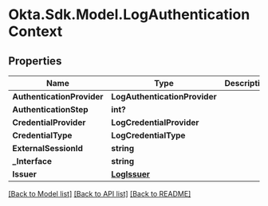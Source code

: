 # Okta.Sdk.Model.LogAuthenticationContext
## Properties

Name | Type | Description | Notes
------------ | ------------- | ------------- | -------------
**AuthenticationProvider** | **LogAuthenticationProvider** |  | [optional] 
**AuthenticationStep** | **int?** |  | [optional] 
**CredentialProvider** | **LogCredentialProvider** |  | [optional] 
**CredentialType** | **LogCredentialType** |  | [optional] 
**ExternalSessionId** | **string** |  | [optional] 
**_Interface** | **string** |  | [optional] 
**Issuer** | [**LogIssuer**](LogIssuer.md) |  | [optional] 

[[Back to Model list]](../README.md#documentation-for-models) [[Back to API list]](../README.md#documentation-for-api-endpoints) [[Back to README]](../README.md)

